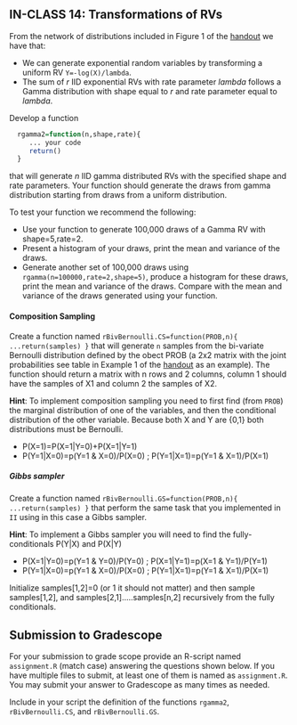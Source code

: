 ## IN-CLASS 14: Transformations of RVs

From the network of distributions included in Figure 1 of the [handout](https://github.com/gdlc/STAT_COMP/blob/master/HANDOUTS/SimulatingRandomVariables.pdf) we have that:
  - We can generate exponential random variables by transforming a uniform RV `Y=-log(X)/lambda`.
  - The sum of *r* IID exponential RVs with rate parameter *lambda* follows a Gamma distribution with shape equal to *r* and rate parameter equal to *lambda*.
 
Develop a function 

```r
  rgamma2=function(n,shape,rate){
     ... your code
     return()
  }
```

that will generate *n* IID gamma distributed RVs with the specified shape and rate parameters. Your function should generate the draws from gamma distribution starting from draws from a uniform distribution.


To test your function we recommend the following:

 - Use your function to generate 100,000 draws of a Gamma RV with shape=5,rate=2.
 - Present a histogram of your draws, print the mean and variance of the draws.
 - Generate another set of 100,000 draws using `rgamma(n=100000,rate=2,shape=5)`, produce a histogram for these draws, print the mean and variance of the draws. Compare with the mean and variance of the draws generated using your function.
 


#### Composition Sampling 

Create a function named `rBivBernoulli.CS=function(PROB,n){ ...return(samples) }` that will generate `n` samples from the bi-variate Bernoulli distribution defined by the obect PROB (a 2x2 matrix with the joint probabilities see table in Example 1 of the [handout](https://github.com/gdlc/STAT_COMP/blob/master/HANDOUTS/SimulatingRandomVariables.pdf) as an example). The function should return a matrix with n rows and 2 columns, column 1 should have the samples of X1 and column 2 the samples of X2.

**Hint**: To implement composition sampling you need to first find (from `PROB`) the marginal distribution of one of the variables, and then the conditional distribution of the other variable. Because both X and Y are {0,1} both distributions must be Bernoulli.

  - P(X=1)=P(X=1|Y=0)+P(X=1|Y=1)
  - P(Y=1|X=0)=p(Y=1 & X=0)/P(X=0) ;  P(Y=1|X=1)=p(Y=1 & X=1)/P(X=1)
  
##### Gibbs sampler

Create a function named `rBivBernoulli.GS=function(PROB,n){ ...return(samples) }` that perform the same task that you implemented in `II` using in this case a Gibbs sampler. 

**Hint**: To implement a Gibbs sampler you will need to find the fully-conditionals P(Y|X) and P(X|Y)

 - P(X=1|Y=0)=p(Y=1 & Y=0)/P(Y=0) ;  P(X=1|Y=1)=p(X=1 & Y=1)/P(Y=1)
 - P(Y=1|X=0)=p(Y=1 & X=0)/P(X=0) ;  P(Y=1|X=1)=p(Y=1 & X=1)/P(X=1)
 
Initialize samples[1,2]=0 (or 1 it should not matter) and then sample samples[1,2], and samples[2,1].....samples[n,2] recursively from the fully conditionals. 


## Submission to Gradescope

For your submission to grade scope provide an R-script named `assignment.R` (match case) answering the questions shown below. If you have multiple files to submit, at least one of them is named as `assignment.R`.  You may submit your answer to Gradescope as many times as needed.

Include in your script the definition of the functions `rgamma2`, `rBivBernoulli.CS`, and `rBivBernoulli.GS`.
